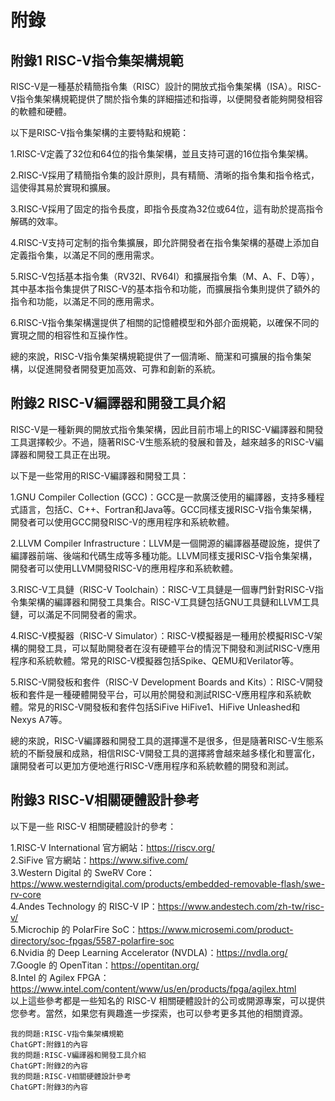 # 附錄
## 附錄1 RISC-V指令集架構規範
RISC-V是一種基於精簡指令集（RISC）設計的開放式指令集架構（ISA）。RISC-V指令集架構規範提供了關於指令集的詳細描述和指導，以便開發者能夠開發相容的軟體和硬體。

以下是RISC-V指令集架構的主要特點和規範：

1.RISC-V定義了32位和64位的指令集架構，並且支持可選的16位指令集架構。

2.RISC-V採用了精簡指令集的設計原則，具有精簡、清晰的指令集和指令格式，這使得其易於實現和擴展。

3.RISC-V採用了固定的指令長度，即指令長度為32位或64位，這有助於提高指令解碼的效率。

4.RISC-V支持可定制的指令集擴展，即允許開發者在指令集架構的基礎上添加自定義指令集，以滿足不同的應用需求。

5.RISC-V包括基本指令集（RV32I、RV64I）和擴展指令集（M、A、F、D等），其中基本指令集提供了RISC-V的基本指令和功能，而擴展指令集則提供了額外的指令和功能，以滿足不同的應用需求。

6.RISC-V指令集架構還提供了相關的記憶體模型和外部介面規範，以確保不同的實現之間的相容性和互操作性。

總的來說，RISC-V指令集架構規範提供了一個清晰、簡潔和可擴展的指令集架構，以促進開發者開發更加高效、可靠和創新的系統。
## 附錄2 RISC-V編譯器和開發工具介紹
RISC-V是一種新興的開放式指令集架構，因此目前市場上的RISC-V編譯器和開發工具選擇較少。不過，隨著RISC-V生態系統的發展和普及，越來越多的RISC-V編譯器和開發工具正在出現。

以下是一些常用的RISC-V編譯器和開發工具：

1.GNU Compiler Collection (GCC)：GCC是一款廣泛使用的編譯器，支持多種程式語言，包括C、C++、Fortran和Java等。GCC同樣支援RISC-V指令集架構，開發者可以使用GCC開發RISC-V的應用程序和系統軟體。

2.LLVM Compiler Infrastructure：LLVM是一個開源的編譯器基礎設施，提供了編譯器前端、後端和代碼生成等多種功能。LLVM同樣支援RISC-V指令集架構，開發者可以使用LLVM開發RISC-V的應用程序和系統軟體。

3.RISC-V工具鏈（RISC-V Toolchain）：RISC-V工具鏈是一個專門針對RISC-V指令集架構的編譯器和開發工具集合。RISC-V工具鏈包括GNU工具鏈和LLVM工具鏈，可以滿足不同開發者的需求。

4.RISC-V模擬器（RISC-V Simulator）：RISC-V模擬器是一種用於模擬RISC-V架構的開發工具，可以幫助開發者在沒有硬體平台的情況下開發和測試RISC-V應用程序和系統軟體。常見的RISC-V模擬器包括Spike、QEMU和Verilator等。

5.RISC-V開發板和套件（RISC-V Development Boards and Kits）：RISC-V開發板和套件是一種硬體開發平台，可以用於開發和測試RISC-V應用程序和系統軟體。常見的RISC-V開發板和套件包括SiFive HiFive1、HiFive Unleashed和Nexys A7等。

總的來說，RISC-V編譯器和開發工具的選擇還不是很多，但是隨著RISC-V生態系統的不斷發展和成熟，相信RISC-V開發工具的選擇將會越來越多樣化和豐富化，讓開發者可以更加方便地進行RISC-V應用程序和系統軟體的開發和測試。
## 附錄3 RISC-V相關硬體設計參考
以下是一些 RISC-V 相關硬體設計的參考：

1.RISC-V International 官方網站：https://riscv.org/  
2.SiFive 官方網站：https://www.sifive.com/  
3.Western Digital 的 SweRV Core：https://www.westerndigital.com/products/embedded-removable-flash/swe-rv-core  
4.Andes Technology 的 RISC-V IP：https://www.andestech.com/zh-tw/risc-v/  
5.Microchip 的 PolarFire SoC：https://www.microsemi.com/product-directory/soc-fpgas/5587-polarfire-soc  
6.Nvidia 的 Deep Learning Accelerator (NVDLA)：https://nvdla.org/   
7.Google 的 OpenTitan：https://opentitan.org/  
8.Intel 的 Agilex FPGA：https://www.intel.com/content/www/us/en/products/fpga/agilex.html  
以上這些參考都是一些知名的 RISC-V 相關硬體設計的公司或開源專案，可以提供您參考。當然，如果您有興趣進一步探索，也可以參考更多其他的相關資源。
```
我的問題:RISC-V指令集架構規範
ChatGPT:附錄1的內容
我的問題:RISC-V編譯器和開發工具介紹
ChatGPT:附錄2的內容
我的問題:RISC-V相關硬體設計參考
ChatGPT:附錄3的內容
```
